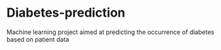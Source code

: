 # Diabetes-prediction
Machine learning project aimed at predicting the occurrence of diabetes based on patient data

